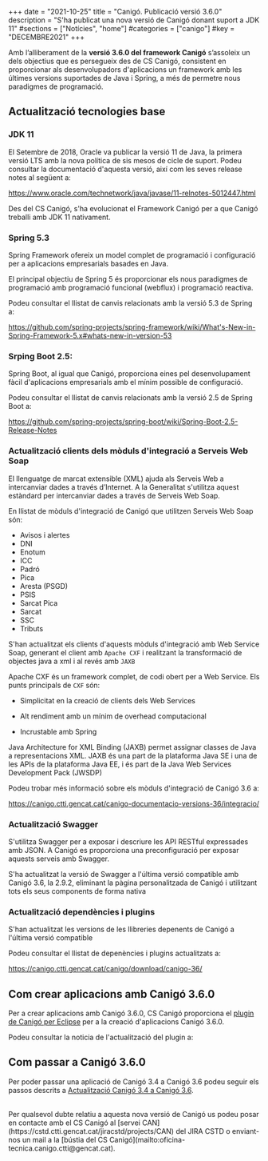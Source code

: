 +++
date        = "2021-10-25"
title       = "Canigó. Publicació versió 3.6.0"
description = "S'ha publicat una nova versió de Canigó donant suport a JDK 11"
#sections    = ["Notícies", "home"]
#categories  = ["canigo"]
#key         = "DECEMBRE2021"
+++

Amb l’alliberament de la **versió 3.6.0 del framework Canigó** s’assoleix un dels objectius que es persegueix des de CS Canigó, consistent en proporcionar als desenvolupadors d'aplicacions un framework amb les últimes versions suportades de Java i Spring, a més de permetre nous paradigmes de programació.


## Actualització tecnologies base

### JDK 11

El Setembre de 2018, Oracle va publicar la versió 11 de Java, la primera versió LTS amb la nova política de sis mesos de cicle de suport. Podeu consultar la documentació d'aquesta versió, així com les seves release notes al següent a:

https://www.oracle.com/technetwork/java/javase/11-relnotes-5012447.html

Des del CS Canigó, s'ha evolucionat el Framework Canigó per a que Canigó treballi amb JDK 11 nativament.

### Spring 5.3

Spring Framework ofereix un model complet de programació i configuració per a aplicacions empresarials basades en Java. 

El principal objectiu de Spring 5 és proporcionar els nous paradigmes de programació amb programació funcional (webflux) i programació reactiva.

Podeu consultar el llistat de canvis relacionats amb la versió 5.3 de Spring a:

https://github.com/spring-projects/spring-framework/wiki/What's-New-in-Spring-Framework-5.x#whats-new-in-version-53

### Srping Boot 2.5:

Spring Boot, al igual que Canigó, proporciona eines pel desenvolupament fàcil d'aplicacions empresarials amb el mínim possible de configuració.

Podeu consultar el llistat de canvis relacionats amb la versió 2.5 de Spring Boot a:

https://github.com/spring-projects/spring-boot/wiki/Spring-Boot-2.5-Release-Notes

### Actualització clients dels mòduls d'integració a Serveis Web Soap

El llenguatge de marcat extensible (XML) ajuda als Serveis Web a intercanviar dades a través d’Internet. A la Generalitat s'utilitza aquest estàndard per intercanviar dades a través de Serveis Web Soap.

En llistat de mòduls d'integració de Canigó que utilitzen Serveis Web Soap són:

- Avisos i alertes
- DNI
- Enotum
- ICC
- Padró
- Pica
- Aresta (PSGD)
- PSIS
- Sarcat Pica
- Sarcat
- SSC
- Tributs

S'han actualitzat els clients d'aquests mòduls d'integració amb Web Service Soap, generant el client amb `Apache CXF` i realitzant la transformació de objectes java a xml i al revés amb `JAXB`

Apache CXF és un framework complet, de codi obert per a Web Service. Els punts principals de `CXF` són:

- Simplicitat en la creació de clients dels Web Services

- Alt rendiment amb un mínim de overhead computacional

- Incrustable amb Spring

Java Architecture for XML Binding (JAXB) permet assignar classes de Java a representacions XML. JAXB és una part de la plataforma Java SE i una de les APIs de la plataforma Java EE, i és part de la Java Web Services Development Pack (JWSDP)

Podeu trobar més informació sobre els mòduls d'integració de Canigó 3.6 a:

https://canigo.ctti.gencat.cat/canigo-documentacio-versions-36/integracio/

### Actualització Swagger

S'utilitza Swagger per a exposar i descriure les API RESTful expressades amb JSON. A Canigó es proporciona una preconfiguració per exposar aquests serveis amb Swagger.

S'ha actualitzat la versió de Swagger a l'última versió compatible amb Canigó 3.6, la 2.9.2, eliminant la pàgina personalitzada de Canigó i utilitzant tots els seus components de forma nativa

### Actualització dependències i plugins

S'han actualitzat les versions de les llibreries depenents de Canigó a l'última versió compatible

Podeu consultar el llistat de depenències i plugins actualitzats a:

https://canigo.ctti.gencat.cat/canigo/download/canigo-36/

## Com crear aplicacions amb Canigó 3.6.0

Per a crear aplicacions amb Canigó 3.6.0, CS Canigó proporciona el [plugin de Canigó per Eclipse](/canigo-download-related/plugin-canigo/) per a la creació d'aplicacions Canigó 3.6.0.

Podeu consultar la noticia de l'actualització del plugin a:

## Com passar a Canigó 3.6.0

Per poder passar una aplicació de Canigó 3.4 a Canigó 3.6 podeu seguir els passos descrits a [Actualització Canigó 3.4 a Canigó 3.6](/howtos/2021-10-Howto-Actualitzacio_Canigo3_4_Canigo3_6/).

<br/>
Per qualsevol dubte relatiu a aquesta nova versió de Canigó us podeu posar en contacte amb el CS Canigó al [servei CAN](https://cstd.ctti.gencat.cat/jiracstd/projects/CAN) del JIRA CSTD o enviant-nos un mail a la [bústia del CS Canigó](mailto:oficina-tecnica.canigo.ctti@gencat.cat).
